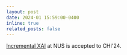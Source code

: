 ```yaml
---
layout: post
date: 2024-01 15:59:00-0400
inline: true
related_posts: false
---
```


[Incremental XAI](https://doi.org/10.1145/3613904.3642689) at NUS is accepted to CHI'24.
